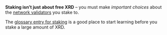 **Staking isn’t just about free XRD** – you must make _important choices_ about the [network validators](?glossaryAnchor=validators) you stake to.

The [glossary entry for staking](?glossaryAnchor=networkstaking) is a good place to start learning before you stake a large amount of XRD.
